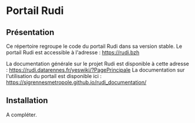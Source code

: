 # Portail Rudi

## Présentation
Ce répertoire regroupe le code du portail Rudi dans sa version stable.
Le portail Rudi est accessible à l'adresse : https://rudi.bzh

La documentation générale sur le projet Rudi est disponible à cette adresse : https://rudi.datarennes.fr/yeswiki/?PagePrincipale
La documentation sur l'utilisation du portail est disponible ici : https://sigrennesmetropole.github.io/rudi_documentation/

## Installation
A compléter.
